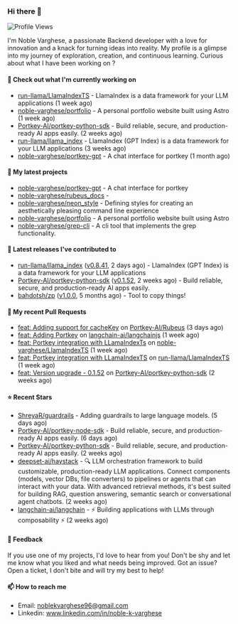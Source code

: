 ### Hi there 👋
![Profile Views](https://komarev.com/ghpvc/?username=noble-varghese&label=PROFILE+VIEWS)

I'm Noble Varghese, a passionate Backend developer with a love for innovation and a knack for turning ideas into reality. My profile is a glimpse into my journey of exploration, creation, and continuous learning. Curious about what I have been working on ?


#### 👷 Check out what I'm currently working on

- [run-llama/LlamaIndexTS](https://github.com/run-llama/LlamaIndexTS) - LlamaIndex is a data framework for your LLM applications (1 week ago)
- [noble-varghese/portfolio](https://github.com/noble-varghese/portfolio) - A personal portfolio website built using Astro (1 week ago)
- [Portkey-AI/portkey-python-sdk](https://github.com/Portkey-AI/portkey-python-sdk) - Build reliable, secure, and production-ready AI apps easily. (2 weeks ago)
- [run-llama/llama_index](https://github.com/run-llama/llama_index) - LlamaIndex (GPT Index) is a data framework for your LLM applications (3 weeks ago)
- [noble-varghese/portkey-gpt](https://github.com/noble-varghese/portkey-gpt) - A chat interface for portkey (1 month ago)

#### 🌱 My latest projects

- [noble-varghese/portkey-gpt](https://github.com/noble-varghese/portkey-gpt) - A chat interface for portkey
- [noble-varghese/rubeus_docs](https://github.com/noble-varghese/rubeus_docs) - 
- [noble-varghese/neon_style](https://github.com/noble-varghese/neon_style) - Defining styles for creating an aesthetically pleasing command line experience
- [noble-varghese/portfolio](https://github.com/noble-varghese/portfolio) - A personal portfolio website built using Astro
- [noble-varghese/grep-cli](https://github.com/noble-varghese/grep-cli) - A cli tool that implements the grep functionality.

#### 🔭 Latest releases I've contributed to

- [run-llama/llama_index](https://github.com/run-llama/llama_index) ([v0.8.41](https://github.com/run-llama/llama_index/releases/tag/v0.8.41), 2 days ago) - LlamaIndex (GPT Index) is a data framework for your LLM applications
- [Portkey-AI/portkey-python-sdk](https://github.com/Portkey-AI/portkey-python-sdk) ([v0.1.52](https://github.com/Portkey-AI/portkey-python-sdk/releases/tag/v0.1.52), 2 weeks ago) - Build reliable, secure, and production-ready AI apps easily.
- [bahdotsh/zp](https://github.com/bahdotsh/zp) ([v1.0.0](https://github.com/bahdotsh/zp/releases/tag/v1.0.0), 5 months ago) - Tool to copy things!

#### 🔨 My recent Pull Requests

- [feat: Adding support for cacheKey](https://github.com/Portkey-AI/Rubeus/pull/20) on [Portkey-AI/Rubeus](https://github.com/Portkey-AI/Rubeus) (3 days ago)
- [feat: Adding Portkey](https://github.com/langchain-ai/langchainjs/pull/2763) on [langchain-ai/langchainjs](https://github.com/langchain-ai/langchainjs) (1 week ago)
- [feat: Portkey integration with LLamaIndexTs](https://github.com/noble-varghese/LlamaIndexTS/pull/1) on [noble-varghese/LlamaIndexTS](https://github.com/noble-varghese/LlamaIndexTS) (1 week ago)
- [feat: Portkey integration with LLamaIndexTS](https://github.com/run-llama/LlamaIndexTS/pull/133) on [run-llama/LlamaIndexTS](https://github.com/run-llama/LlamaIndexTS) (1 week ago)
- [feat: Version upgrade - 0.1.52](https://github.com/Portkey-AI/portkey-python-sdk/pull/26) on [Portkey-AI/portkey-python-sdk](https://github.com/Portkey-AI/portkey-python-sdk) (2 weeks ago)


#### ⭐ Recent Stars

- [ShreyaR/guardrails](https://github.com/ShreyaR/guardrails) - Adding guardrails to large language models. (5 days ago)
- [Portkey-AI/portkey-node-sdk](https://github.com/Portkey-AI/portkey-node-sdk) - Build reliable, secure, and production-ready AI apps easily. (6 days ago)
- [Portkey-AI/portkey-python-sdk](https://github.com/Portkey-AI/portkey-python-sdk) - Build reliable, secure, and production-ready AI apps easily. (2 weeks ago)
- [deepset-ai/haystack](https://github.com/deepset-ai/haystack) - :mag: LLM orchestration framework to build customizable, production-ready LLM applications. Connect components (models, vector DBs, file converters) to pipelines or agents that can interact with your data. With advanced retrieval methods, it&#39;s best suited for building RAG, question answering, semantic search or conversational agent chatbots. (2 weeks ago)
- [langchain-ai/langchain](https://github.com/langchain-ai/langchain) - ⚡ Building applications with LLMs through composability ⚡ (2 weeks ago)

#### 💬 Feedback

If you use one of my projects, I'd love to hear from you! Don't be shy and let me know what you liked and what needs being improved. Got an issue? Open a ticket, I don't bite and will try my best to help!

#### 📫 How to reach me

- Email: noblekvarghese96@gmail.com
- Linkedin: www.linkedin.com/in/noble-k-varghese
